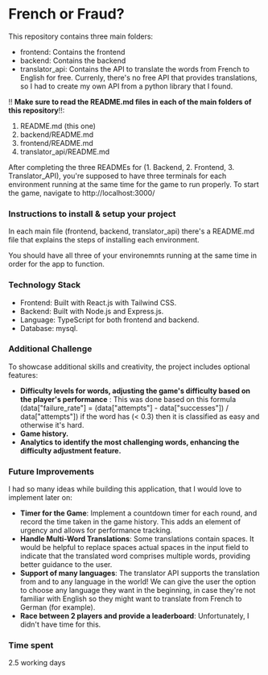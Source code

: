 # French or Fraud?
This repository contains three main folders:
- frontend: Contains the frontend
- backend: Contains the backend
- translator_api: Contains the API to translate the words from French to English for free. Currenly, there's no free API that provides translations, so I had to create my own API from a python library that I found.
 
!! **Make sure to read the README.md files in each of the main folders of this repository**!!:
1. README.md (this one)
2. backend/README.md
3. frontend/README.md
4. translator_api/README.md

After completing the three READMEs for (1. Backend, 2. Frontend, 3. Translator_API), you're supposed to have three terminals for each environment running at the same time for the game to run properly.
To start the game, navigate to http://localhost:3000/

### Instructions to install & setup your project
In each main file (frontend, backend, translator_api) there's a README.md file that explains the steps of installing each environment.

You should have all three of your environemnts running at the same time in order for the app to function.

### Technology Stack
- Frontend: Built with React.js with Tailwind CSS.
- Backend: Built with Node.js and Express.js.
- Language: TypeScript for both frontend and backend.
- Database: mysql.

### Additional Challenge
To showcase additional skills and creativity, the project includes optional features:
- **Difficulty levels for words, adjusting the game's difficulty based on the player's performance** : This was done based on this formula (data["failure_rate"] = (data["attempts"] - data["successes"]) / data["attempts"]) if the word has (< 0.3) then it is classified as easy and otherwise it's hard.
- **Game history.**
- **Analytics to identify the most challenging words, enhancing the difficulty adjustment feature.**

### Future Improvements
I had so many ideas while building this application, that I would love to implement later on:
- **Timer for the Game**: Implement a countdown timer for each round, and record the time taken in the game history. This adds an element of urgency and allows for performance tracking.
- **Handle Multi-Word Translations**: Some translations contain spaces. It would be helpful to replace spaces actual spaces in the input field to indicate that the translated word comprises multiple words, providing better guidance to the user.
- **Support of many languages**: The translator API supports the translation from and to any language in the world! We can give the user the option to choose any language they want in the beginning, in case they're not familiar with English so they might want to translate from French to German (for example).
- **Race between 2 players and provide a leaderboard**: Unfortunately, I didn't have time for this.

### Time spent
2.5 working days
